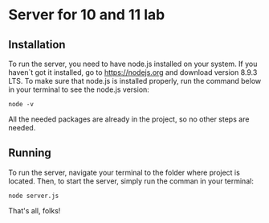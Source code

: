 # Server for 10 and 11 lab
## Installation
To run the server, you need to have node.js installed on your system. If you haven`t got it installed, go to https://nodejs.org and download version 8.9.3 LTS.
To make sure that node.js is installed properly, run the command below in your terminal to see the node.js version:
```
node -v
```
All the needed packages are already in the project, so no other steps are needed.

## Running
To run the server, navigate your terminal to the folder where project is located.
Then, to start the server, simply run the comman in your terminal:
```
node server.js
```

That's all, folks!
